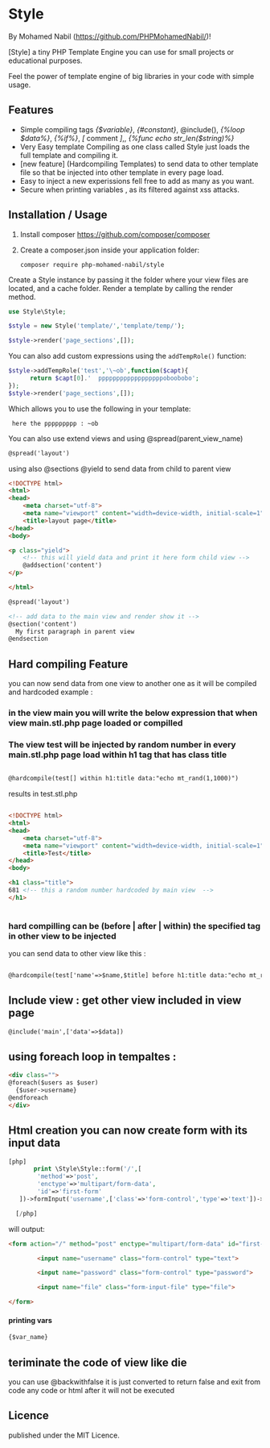 # Style

By Mohamed Nabil (https://github.com/PHPMohamedNabil/)!

[Style]
a tiny PHP Template Engine you can use for small projects or educational purposes.

Feel the power of template engine of big libraries in your code with simple usage.

Features
--------
* Simple compiling tags *{$variable}*, *{#constant}*, @include(), *{%loop $data%}*, *{%if%}*, *[* comment *]*,, *{%func echo str_len($string)%}*
* Very Easy template Compiling as one class called Style just loads the full template and compiling it.
* [new feature] (Hardcompiling Templates) to send data to other template file so that be injected into other template in every page load.
* Easy to inject a new experissions fell free to add as many as you want.
* Secure when printing variables , as its filtered against  xss attacks.

Installation / Usage
--------------------

1. Install composer https://github.com/composer/composer
2. Create a composer.json inside your application folder:

    ``` composer require php-mohamed-nabil/style ```

Create a Style instance by passing it the folder where your view files are located, and a cache folder. Render a template by calling the render method.

```php
use Style\Style;

$style = new Style('template/','template/temp/');

$style->render('page_sections',[]);
```
You can also add custom expressions using the `addTempRole()` function:

```php
$style->addTempRole('test','\~ob',function($capt){
	  return $capt[0].'  ppppppppppppppppppoboobobo';
});
$style->render('page_sections',[]);
```
Which allows you to use the following in your  template:

```
 here the ppppppppp : ~ob
```

You can also use extend views and using @spread(parent_view_name)

```html
@spread('layout')
```
using also @sections @yield to send data from child to parent view

```html
<!DOCTYPE html>
<html>
<head>
	<meta charset="utf-8">
	<meta name="viewport" content="width=device-width, initial-scale=1">
	<title>layout page</title>
</head>
<body>

<p class="yield">
    <!-- this will yield data and print it here form child view -->
	@addsection('content')
</p>

</html>
```
```html
@spread('layout')

<!-- add data to the main view and render show it -->
@section('content')
  My first paragraph in parent view 
@endsection
```

## Hard compiling Feature

you can now send data from one view to another one as it will be compiled and hardcoded example :
### in the view main you will write the below expression that when view main.stl.php page loaded or compilled
### The view test will be injected by random number in every main.stl.php page load within h1 tag that has class title
```html

@hardcompile(test[] within h1:title data:"echo mt_rand(1,1000)")
```
results in test.stl.php
```html

<!DOCTYPE html>
<html>
<head>
	<meta charset="utf-8">
	<meta name="viewport" content="width=device-width, initial-scale=1">
	<title>Test</title>
</head>
<body>

<h1 class="title">
681 <!-- this a random number hardcoded by main view  -->
</h1>
    
```
### hard compilling can be (before | after | within) the specified tag in other view to be injected
you can send data to other view like this :
```html

@hardcompile(test['name'=>$name,$title] before h1:title data:"echo mt_rand(1,1000)")
```

## Include view : get other view included in view page
```html
@include('main',['data'=>$data])
```
## using foreach loop in tempaltes :

```html
<div class="">
@foreach($users as $user)
  {$user->username}
@endforeach
</div>
```
## Html creation you can now create form with its input data 

```php
[php]
       print \Style\Style::form('/',[
        'method'=>'post',
        'enctype'=>'multipart/form-data',
        'id'=>'first-form'
   ])->formInput('username',['class'=>'form-control','type'=>'text'])->formInput('password',['class'=>'form-control','type'=>'password'])->formInput('file',['class'=>'form-input-file','type'=>'file'])->renderForm();

  [/php]
```
will output:
```html
<form action="/" method="post" enctype="multipart/form-data" id="first-form">

		<input name="username" class="form-control" type="text">

		<input name="password" class="form-control" type="password">

		<input name="file" class="form-input-file" type="file">

</form>
```
#### printing vars
```html
{$var_name}
```
## teriminate the code of view like die
you can use @backwithfalse it is just converted to return false and exit from code any code or html after it will not be executed

 Licence
-------

published under the MIT Licence.
